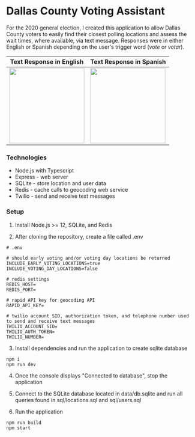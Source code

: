 # Dallas County Voting Assistant

For the 2020 general election, I created this application to allow Dallas County voters to easily find their closest polling locations and assess the wait times, where available, via text message. Responses were in either English or Spanish depending on the user's trigger word (*vote* or *votar*).

Text Response in English | Text Response in Spanish
--- | ---
<img src="https://user-images.githubusercontent.com/14829777/96941115-395dd500-1497-11eb-9cb8-0f06bb98116b.jpg" width="200px"> | <img src="https://user-images.githubusercontent.com/14829777/96941117-3b279880-1497-11eb-8d9d-ab921afcad45.jpg" width="200px">

### Technologies
* Node.js with Typescript
* Express - web server
* SQLite - store location and user data
* Redis - cache calls to geocoding web service
* Twilio - send and receive text messages

### Setup
1. Install Node.js >= 12, SQLite, and Redis

2. After cloning the repository, create a file called .env 

```
# .env

# should early voting and/or voting day locations be returned
INCLUDE_EARLY_VOTING_LOCATIONS=true
INCLUDE_VOTING_DAY_LOCATIONS=false

# redis settings
REDIS_HOST= 
REDIS_PORT=

# rapid API key for geocoding API
RAPID_API_KEY=

# twilio account SID, authorization token, and telephone number used to send and receive text messages
TWILIO_ACCOUNT_SID=
TWILIO_AUTH_TOKEN=
TWILIO_NUMBER=
```

3. Install dependencies and run the application to create sqlite database
```
npm i
npm run dev
```

4. Once the console displays "Connected to database", stop the application

5. Connect to the SQLite database located in data/db.sqlite and run all queries found in sql/locations.sql and sql/users.sql

6. Run the application
```
npm run build
npm start
```